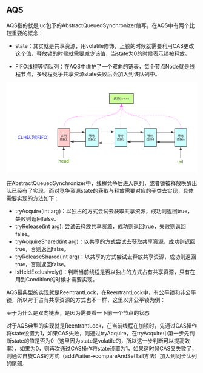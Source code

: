 ## AQS

AQS指的就是juc包下的AbstractQueuedSynchronizer缩写，在AQS中有两个比较重要的概念：

- state：其实就是共享资源，用volatile修饰，上锁的时候就需要利用CAS更改这个值，释放锁的时候就需要减少该值，当state为0的时候表示锁被释放。

- FIFO线程等待队列：在AQS中维护了一个双向的链表，每个节点Node就是线程节点，多线程竞争共享资源state失败后会加入到该队列中。

![img](./AQS.png)

在AbstractQueuedSynchronizer中，线程竞争后进入队列，或者锁被释放唤醒出队已经有了实现，而对竞争资源state的获取与释放需要对应的子类去实现，具体需要实现的方法如下：
- tryAcquire(int arg)：以独占的方式尝试去获取共享资源，成功则返回true，失败则返回false。
- tryRelease(int arg): 尝试去释放共享资源，成功则返回true，失败则返回false。
- tryAcquireShared(int arg)：以共享的方式尝试去获取共享资源，成功则返回true，否则返回false。
- tryReleaseShared(int arg)：以共享的方式尝试去释放共享资源，成功则返回true，否则返回false。
- isHeldExclusively()：判断当前线程是否以独占的方式占有共享资源，只有在用到Condition的时候才需要实现。

AQS最典型的实现就是ReentrantLock，在ReentrantLock中，有公平锁和非公平锁，所以对于占有共享资源的方式也不一样，这里以非公平锁为例：


至于为什么是双向链表，是因为需要看一下前一个节点的状态

对于AQS典型的实现就是ReentrantLock，在当前线程在加锁时，先通过CAS操作将state设置为1，如果CAS失败，则通过tryAcquire，在tryAcquire中第一步先判断state的值是否为0（这里因为state是volatile的，所以这一步判断可以提高效率），如果为0，则再次通过CAS操作将state设置为1，如果这时候CAS又失败了，则通过自旋CAS的方式（addWaiter->compareAndSetTail方法）加入到同步队列的尾部。